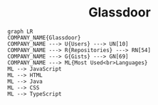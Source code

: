 <h1 align="center">Glassdoor</h1>

```mermaid
graph LR
COMPANY_NAME{Glassdoor}
COMPANY_NAME ---> U{Users} ---> UN[10]
COMPANY_NAME ---> R{Repositories} ---> RN[54]
COMPANY_NAME ---> G{Gists} ---> GN[69]
COMPANY_NAME ---> ML{Most Used<br>Languages}
ML --> JavaScript
ML --> HTML
ML --> Java
ML --> CSS
ML --> TypeScript
```
